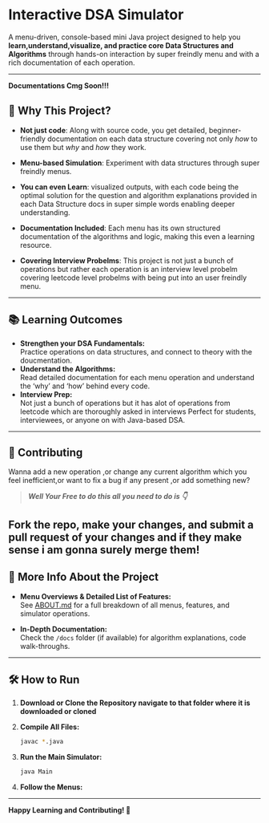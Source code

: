 # Interactive DSA Simulator

A menu-driven, console-based mini Java project designed to help you **learn,understand,visualize, and practice core Data Structures and Algorithms** through hands-on interaction by super freindly menu and with a rich documentation of each operation.

---
**Documentations Cmg Soon!!!**

## 🌟 Why This Project?

- **Not just code**: Along with source code, you get detailed, beginner-friendly documentation on each data structure covering not only *how* to use them but *why* and *how* they work.
- **Menu-based Simulation**: Experiment with data structures through super freindly menus.

- **You can even Learn**: visualized outputs, with each code being the optimal solution for the question and algorithm explanations provided in each Data Structure docs in super simple words enabling deeper understanding.
- **Documentation Included**: Each menu has its own structured documentation of the algorithms and logic, making this even a learning resource.

- **Covering Interview Probelms**: This project is not just a bunch of operations but rather each operation is an interview level probelm covering leetcode level probelms with being put into an user freindly menu. 

---

## 📚 Learning Outcomes

- **Strengthen your DSA Fundamentals:**  
  Practice operations on data structures, and connect to theory with the doucmentation.
- **Understand the Algorithms:**  
  Read detailed documentation for each menu operation and understand the ‘why’ and ‘how’ behind every code.
- **Interview Prep:**  
  Not just a bunch of operations but it has alot of operations from leetcode which are thoroughly asked in interviews Perfect for students, interviewees, or anyone on with Java-based DSA.

---
## 🤝 Contributing
Wanna add a new operation ,or change any current algorithm which you feel inefficient,or want to fix a bug if any present ,or add something new?

> **_Well Your Free to do this all you need to do is 👇_**

 **Fork the repo, make your changes, and submit a pull request of your changes and if they make sense i am gonna surely merge them!**
---

## 📖 More Info About the Project

- **Menu Overviews & Detailed List of Features:**  
  See [ABOUT.md](https://github.com/Shankar-105/Interactive-DSA-Operations/blob/main/ABOUT.md) for a full breakdown of all menus, features, and simulator operations.

- **In-Depth Documentation:**  
  Check the `/docs` folder (if available) for algorithm explanations, code walk-throughs.

---
## 🛠️ How to Run

1. **Download or Clone the Repository navigate to that folder where it is downloaded or cloned**

2. **Compile All Files:**
   ```bash
   javac *.java
   ```

3. **Run the Main Simulator:**
   ```bash
   java Main
   ```

4. **Follow the Menus:**  
---

**Happy Learning and Contributing! 🚀**